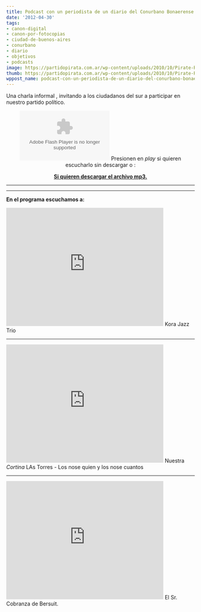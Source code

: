 ```yaml
---
title: Podcast con un periodista de un diario del Conurbano Bonaerense
date: '2012-04-30'
tags:
- canon-digital
- canon-por-fotocopias
- ciudad-de-buenos-aires
- conurbano
- diario
- objetivos
- podcasts
image: https://partidopirata.com.ar/wp-content/uploads/2010/10/Pirate-Radio.jpg.png
thumb: https://partidopirata.com.ar/wp-content/uploads/2010/10/Pirate-Radio.jpg-150x150.png
wppost_name: podcast-con-un-periodista-de-un-diario-del-conurbano-bonaerense
---
```


Una charla informal , invitando a los ciudadanos del sur a participar en nuestro partido político.

<center>
<object id="player1191737" width="240" height="133" classid="clsid:d27cdb6e-ae6d-11cf-96b8-444553540000" codebase="http://download.macromedia.com/pub/shockwave/cabs/flash/swflash.cab#version=6,0,40,0"><param name="AllowScriptAccess" value="always" /><param name="allowFullScreen" value="true" /><param name="wmode" value="transparent" /><param name="src" value="http://www.ivoox.com/playerivoox_ee_1191737_1.html" /><param name="allowfullscreen" value="true" /><param name="allowscriptaccess" value="always" /><embed id="player1191737" width="240" height="133" type="application/x-shockwave-flash" src="http://www.ivoox.com/playerivoox_ee_1191737_1.html" AllowScriptAccess="always" allowFullScreen="true" wmode="transparent" allowfullscreen="true" allowscriptaccess="always" /></object>
Presionen en <em>play</em> si quieren escucharlo sin descargar o :</center>
<p style="text-align: center;"><strong><a href="http://www.ivoox.com/charlando-periodista-diario-del_md_1191737_1.mp3" target="_blank">Si quieren descargar el archivo mp3.</a></strong>

</p>


<hr />



<hr />

<strong>En el programa escuchamos a:</strong>
<iframe src="http://www.youtube.com/embed/Upd1pYtNUg4" frameborder="0" width="420" height="315"></iframe>
Kora Jazz Trio

<hr />

<iframe src="http://www.youtube.com/embed/E-tGLKnbijo" frameborder="0" width="420" height="315"></iframe>
Nuestra <em>Cortina</em> LAs Torres - Los nose quien y los nose cuantos

<hr />

<iframe src="http://www.youtube.com/embed/MjlYbw9WbHU" frameborder="0" width="420" height="315"></iframe>
El Sr. Cobranza de Bersuit.

&nbsp;
